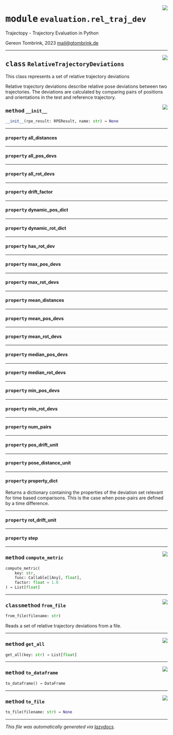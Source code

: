<!-- markdownlint-disable -->

<a href="../trajectopy_core/evaluation/rel_traj_dev.py#L0"><img align="right" style="float:right;" src="https://img.shields.io/badge/-source-cccccc?style=flat-square"></a>

# <kbd>module</kbd> `evaluation.rel_traj_dev`
Trajectopy - Trajectory Evaluation in Python 

Gereon Tombrink, 2023 mail@gtombrink.de 



---

<a href="../trajectopy_core/evaluation/rel_traj_dev.py#L18"><img align="right" style="float:right;" src="https://img.shields.io/badge/-source-cccccc?style=flat-square"></a>

## <kbd>class</kbd> `RelativeTrajectoryDeviations`
This class represents a set of relative trajectory deviations 

Relative trajectory deviations describe relative pose deviations between two trajectories. The deviations are calculated by comparing pairs of positions and orientations in the test and reference trajectory. 

<a href="../trajectopy_core/evaluation/rel_traj_dev.py#L27"><img align="right" style="float:right;" src="https://img.shields.io/badge/-source-cccccc?style=flat-square"></a>

### <kbd>method</kbd> `__init__`

```python
__init__(rpe_result: RPEResult, name: str) → None
```






---

#### <kbd>property</kbd> all_distances





---

#### <kbd>property</kbd> all_pos_devs





---

#### <kbd>property</kbd> all_rot_devs





---

#### <kbd>property</kbd> drift_factor





---

#### <kbd>property</kbd> dynamic_pos_dict





---

#### <kbd>property</kbd> dynamic_rot_dict





---

#### <kbd>property</kbd> has_rot_dev





---

#### <kbd>property</kbd> max_pos_devs





---

#### <kbd>property</kbd> max_rot_devs





---

#### <kbd>property</kbd> mean_distances





---

#### <kbd>property</kbd> mean_pos_devs





---

#### <kbd>property</kbd> mean_rot_devs





---

#### <kbd>property</kbd> median_pos_devs





---

#### <kbd>property</kbd> median_rot_devs





---

#### <kbd>property</kbd> min_pos_devs





---

#### <kbd>property</kbd> min_rot_devs





---

#### <kbd>property</kbd> num_pairs





---

#### <kbd>property</kbd> pos_drift_unit





---

#### <kbd>property</kbd> pose_distance_unit





---

#### <kbd>property</kbd> property_dict

Returns a dictionary containing the properties of the deviation set relevant for time based comparisons. This is the case when pose-pairs are defined by a time difference. 

---

#### <kbd>property</kbd> rot_drift_unit





---

#### <kbd>property</kbd> step







---

<a href="../trajectopy_core/evaluation/rel_traj_dev.py#L68"><img align="right" style="float:right;" src="https://img.shields.io/badge/-source-cccccc?style=flat-square"></a>

### <kbd>method</kbd> `compute_metric`

```python
compute_metric(
    key: str,
    func: Callable[[Any], float],
    factor: float = 1.0
) → List[float]
```





---

<a href="../trajectopy_core/evaluation/rel_traj_dev.py#L223"><img align="right" style="float:right;" src="https://img.shields.io/badge/-source-cccccc?style=flat-square"></a>

### <kbd>classmethod</kbd> `from_file`

```python
from_file(filename: str)
```

Reads a set of relative trajectory deviations from a file. 

---

<a href="../trajectopy_core/evaluation/rel_traj_dev.py#L123"><img align="right" style="float:right;" src="https://img.shields.io/badge/-source-cccccc?style=flat-square"></a>

### <kbd>method</kbd> `get_all`

```python
get_all(key: str) → List[float]
```





---

<a href="../trajectopy_core/evaluation/rel_traj_dev.py#L202"><img align="right" style="float:right;" src="https://img.shields.io/badge/-source-cccccc?style=flat-square"></a>

### <kbd>method</kbd> `to_dataframe`

```python
to_dataframe() → DataFrame
```





---

<a href="../trajectopy_core/evaluation/rel_traj_dev.py#L214"><img align="right" style="float:right;" src="https://img.shields.io/badge/-source-cccccc?style=flat-square"></a>

### <kbd>method</kbd> `to_file`

```python
to_file(filename: str) → None
```








---

_This file was automatically generated via [lazydocs](https://github.com/ml-tooling/lazydocs)._
